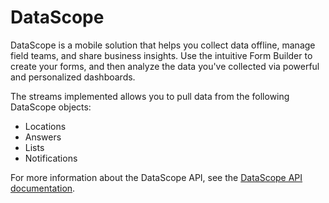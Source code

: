 # DataScope

DataScope is a mobile solution that helps you collect data offline, manage field teams, and share
business insights. Use the intuitive Form Builder to create your forms, and then analyze the data
you've collected via powerful and personalized dashboards.

The streams implemented allows you to pull data from the following DataScope objects:

- Locations
- Answers
- Lists
- Notifications

For more information about the DataScope API, see the
[DataScope API documentation](https://dscope.github.io/docs/).
